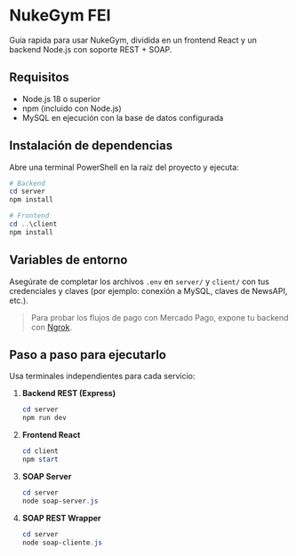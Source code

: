 # NukeGym FEI

Guia rapida para usar NukeGym, dividida en un frontend React y un backend Node.js con soporte REST + SOAP.

## Requisitos

- Node.js 18 o superior
- npm (incluido con Node.js)
- MySQL en ejecución con la base de datos configurada

## Instalación de dependencias

Abre una terminal PowerShell en la raíz del proyecto y ejecuta:

```powershell
# Backend
cd server
npm install

# Frontend
cd ..\client
npm install
```

## Variables de entorno

Asegúrate de completar los archivos `.env` en `server/` y `client/` con tus credenciales y claves (por ejemplo: conexión a MySQL, claves de NewsAPI, etc.).

> Para probar los flujos de pago con Mercado Pago, expone tu backend con [Ngrok](https://ngrok.com/).

##  Paso a paso para ejecutarlo

Usa terminales independientes para cada servicio:

1. **Backend REST (Express)**
   ```powershell
   cd server
   npm run dev
   ```
2. **Frontend React**
   ```powershell
   cd client
   npm start
   ```
3. **SOAP Server**
   ```powershell
   cd server
   node soap-server.js
   ```
4. **SOAP REST Wrapper**
   ```powershell
   cd server
   node soap-cliente.js
   ```
